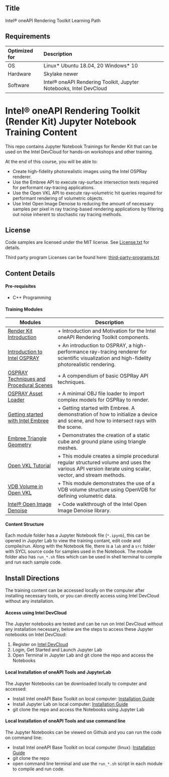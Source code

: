 ## Title
Intel&reg; oneAPI Rendering Toolkit Learning Path
  
## Requirements
| Optimized for                     | Description
|:---                               |:---
| OS                                | Linux* Ubuntu 18.04, 20 Windows* 10
| Hardware                          | Skylake newer
| Software                          | Intel&reg; oneAPI Rendering Toolkit, Jupyter Notebooks, Intel DevCloud

# Intel&reg; oneAPI Rendering Toolkit (Render Kit) Jupyter Notebook Training Content
This repo contains Jupyter Notebook Trainings for Render Kit that can be used on the Intel DevCloud for hands-on workshops and other training.

At the end of this course, you will be able to:

- Create high-fidelity photorealistic images using the Intel OSPRay renderer.
- Use the Embree API to execute ray-surface intersection tests required for performant ray-tracing applications.
- Use the Open VKL API to execute ray-volumetric hit queries required for performant rendering of volumetric objects.
- Use Intel Open Image Denoise to reducing the amount of necessary samples per pixel in ray tracing-based rendering applications by filtering out noise inherent to stochastic ray tracing methods.

## License  
Code samples are licensed under the MIT license. See [License.txt](https://github.com/oneapi-src/oneAPI-samples/blob/master/License.txt) for details.

Third party program Licenses can be found here: [third-party-programs.txt](https://github.com/oneapi-src/oneAPI-samples/blob/master/third-party-programs.txt)

## Content Details

#### Pre-requisites
- C++ Programming

#### Training Modules

| Modules | Description
|---|---|
|[Render Kit Introduction](01_RenderKit_Intro/RenderKit_Intro.ipynb)| + Introduction and Motivation for the Intel oneAPI Rendering Toolkit components.
|[Introduction to Intel OSPRAY](osp1_OSPRAY_Intro/OSPRAY_Intro.ipynb)| + An introduction to OSPRAY, a high-performance ray-tracing renderer for scientific visualization and high-fidelity photorealistic rendering.
|[OSPRAY Techniques and Procedural Scenes](osp2_ospExamples/ospExamples.ipynb)| + A compendium of basic OSPRay API techniques.
|[OSPRAY Asset Loader](osp3_asset_load/asset_loader.ipynb)| + A minimal OBJ file loader to import complex models for OSPRay to render.
|[Getting started with Intel Embree](embree1_minimal/embree_minimal.ipynb)| + Getting started with Embree. A demonstration of how to initialize a device and scene, and how to intersect rays with the scene. 
|[Embree Triangle Geometry](embree2_triangle_geometry/embree_triangle_geometry.ipynb)| + Demonstrates the creation of a static cube and ground plane using triangle meshes.
|[Open VKL Tutorial](vkl1_openvkl_tutorial/openvkl_tutorial.ipynb)| + This module creates a simple procedural regular structured volume and uses the various API version iterate using scalar, vector, and stream methods.
|[VDB Volume in Open VKL](vkl2_openvkl_vdbvkl/openvkl_vdbvkl.ipynb)| + This module demonstrates the use of a VDB volume structure using OpenVDB for defining volumetric data.
|[Intel® Open Image Denoise](oidn/OIDN.ipynb)| + Code walkthrough of the Intel Open Image Denoise library.

#### Content Structure

Each module folder has a Jupyter Notebook file (`*.ipynb`), this can be opened in Jupyter Lab to view the training contant, edit code and compile/run. Along with the Notebook file, there is a `lab` and a `src` folder with SYCL source code for samples used in the Notebook. The module folder also has `run_*.sh` files which can be used in shell terminal to compile and run each sample code.

## Install Directions

The training content can be accessed locally on the computer after installing necessary tools, or you can directly access using Intel DevCloud without any installation.

#### Access using Intel DevCloud

The Jupyter notebooks are tested and can be run on Intel DevCloud without any installation necessary, below are the steps to access these Jupyter notebooks on Intel DevCloud:
1. Register on [Intel DevCloud](https://devcloud.intel.com/oneapi)
2. Login, Get Started and Launch Jupyter Lab
3. Open Terminal in Jupyter Lab and git clone the repo and access the Notebooks

#### Local Installation of oneAPI Tools and JupyterLab

The Jupyter Notebooks can be downloaded locally to computer and accessed:
- Install Intel oneAPI Base Toolkit on local computer: [Installation Guide](https://www.intel.com/content/www/us/en/developer/tools/oneapi/base-toolkit-download.html) 
- Install Jupyter Lab on local computer: [Installation Guide](https://jupyterlab.readthedocs.io/en/stable/getting_started/installation.html)
- git clone the repo and access the Notebooks using Jupyter Lab

#### Local Installation of oneAPI Tools and use command line

The Jupyter Notebooks can be viewed on Github and you can run the code on command line:
- Install Intel oneAPI Base Toolkit on local computer (linux): [Installation Guide](https://www.intel.com/content/www/us/en/developer/tools/oneapi/base-toolkit-download.html)
- git clone the repo
- open command line terminal and use the `run_*.sh` script in each module to compile and run code.